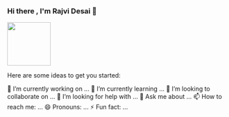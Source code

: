 ### Hi there , I'm **Rajvi Desai** 👋

<img src="https://media.giphy.com/media/L1R1tvI9svkIWwpVYr/giphy.gif"  style="width: 100px; height:100px; ">

Here are some ideas to get you started:

🔭 I’m currently working on ...
🌱 I’m currently learning ...
👯 I’m looking to collaborate on ...
🤔 I’m looking for help with ...
💬 Ask me about ...
📫 How to reach me: ...
😄 Pronouns: ...
⚡ Fun fact: ...
